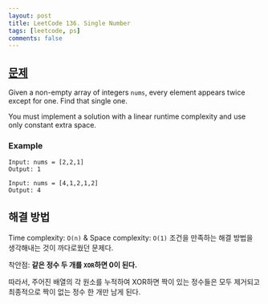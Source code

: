 ```yaml
---
layout: post
title: LeetCode 136. Single Number
tags: [leetcode, ps]
comments: false
---
```


## [문제](https://leetcode.com/problems/single-number/)

Given a non-empty array of integers `nums`, every element appears twice except for one. Find that single one.

You must implement a solution with a linear runtime complexity and use only constant extra space.

### Example
```
Input: nums = [2,2,1]
Output: 1
```

```
Input: nums = [4,1,2,1,2]
Output: 4
```

## 해결 방법
Time complexity: `O(n)` & Space complexity: `O(1)` 조건을 만족하는 해결 방법을 생각해내는 것이 까다로웠던 문제다. 

착안점: **같은 정수 두 개를 `XOR`하면 0이 된다.**

따라서, 주어진 배열의 각 원소를 누적하여 XOR하면 짝이 있는 정수들은 모두 제거되고 최종적으로 짝이 없는 정수 한 개만 남게 된다. 
